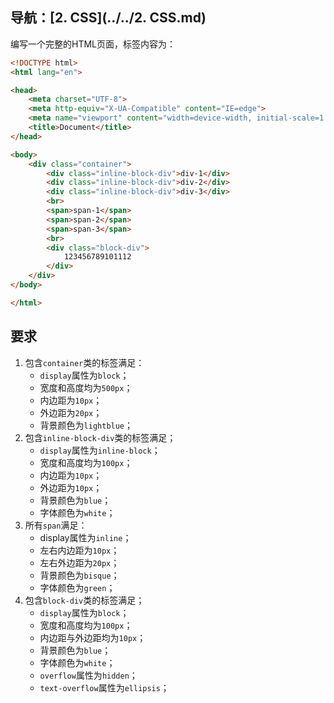 ## 导航：[2. CSS](../../2. CSS.md)

编写一个完整的HTML页面，标签内容为：

```html
<!DOCTYPE html>
<html lang="en">

<head>
    <meta charset="UTF-8">
    <meta http-equiv="X-UA-Compatible" content="IE=edge">
    <meta name="viewport" content="width=device-width, initial-scale=1.0">
    <title>Document</title>
</head>

<body>
    <div class="container">
        <div class="inline-block-div">div-1</div>
        <div class="inline-block-div">div-2</div>
        <div class="inline-block-div">div-3</div>
        <br>
        <span>span-1</span>
        <span>span-2</span>
        <span>span-3</span>
        <br>
        <div class="block-div">
            123456789101112
        </div>
    </div>
</body>

</html>
```

## 要求

1.   包含`container`类的标签满足：
     -   `display`属性为`block`；
     -   宽度和高度均为`500px`；
     -   内边距为`10px`；
     -   外边距为`20px`；
     -   背景颜色为`lightblue`；
2.   包含`inline-block-div`类的标签满足；
     -   `display`属性为`inline-block`；
     -   宽度和高度均为`100px`；
     -   内边距为`10px`；
     -   外边距为`10px`；
     -   背景颜色为`blue`；
     -   字体颜色为`white`；
3.   所有`span`满足：
     -   display属性为`inline`；
     -   左右内边距为`10px`；
     -   左右外边距为`20px`；
     -   背景颜色为`bisque`；
     -   字体颜色为`green`；
4.   包含`block-div`类的标签满足；
     -   `display`属性为`block`；
     -   宽度和高度均为`100px`；
     -   内边距与外边距均为`10px`；
     -   背景颜色为`blue`；
     -   字体颜色为`white`；
     -   `overflow`属性为`hidden`；
     -   `text-overflow`属性为`ellipsis`；
